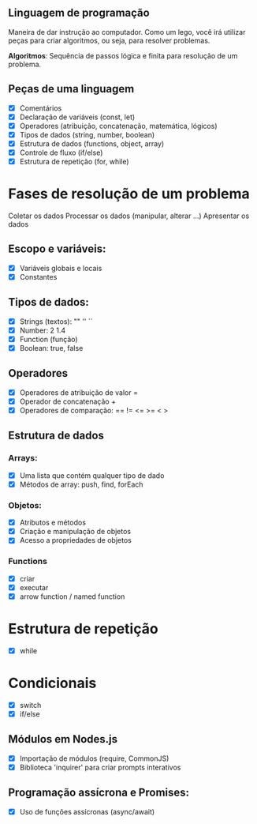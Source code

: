 ## Linguagem de programação 

Maneira de dar instrução ao computador.
Como um lego, você irá utilizar peças para criar algoritmos, ou seja, para resolver problemas.

**Algoritmos**: Sequência de passos lógica e finita para resolução de um problema.

## Peças de uma linguagem

- [X] Comentários
- [X] Declaração de variáveis (const, let)
- [X] Operadores (atribuição, concatenação, matemática, lógicos)
- [X] Tipos de dados (string, number, boolean)
- [X] Estrutura de dados (functions, object, array)
- [X] Controle de fluxo (if/else)
- [X] Estrutura de repetição (for, while)

# Fases de resolução de um problema

Coletar os dados
Processar os dados (manipular, alterar ...)
Apresentar os dados

## Escopo e variáveis:

- [X] Variáveis globais e locais
- [X] Constantes

## Tipos de dados:

- [X] Strings (textos): "" '' ``
- [X] Number: 2 1.4
- [X] Function (função)
- [X] Boolean: true, false

## Operadores

- [X] Operadores de atribuição de valor =
- [X] Operador de concatenação +
- [X] Operadores de comparação: == != <= >=  < > 

## Estrutura de dados

### Arrays:

- [X] Uma lista que contém qualquer tipo de dado
- [x] Métodos de array: push, find, forEach

### Objetos:

- [X] Atributos e métodos
- [X] Criação e manipulação de objetos
- [X] Acesso a propriedades de objetos

### Functions

- [X] criar
- [X] executar
- [X] arrow function / named function

# Estrutura de repetição
- [X] while

# Condicionais
- [X] switch
- [X] if/else
 
## Módulos em Nodes.js
- [X] Importação de módulos (require, CommonJS)
- [X] Biblioteca 'inquirer' para criar prompts interativos

## Programação assícrona e Promises:

- [X] Uso de funções assícronas (async/await) 
